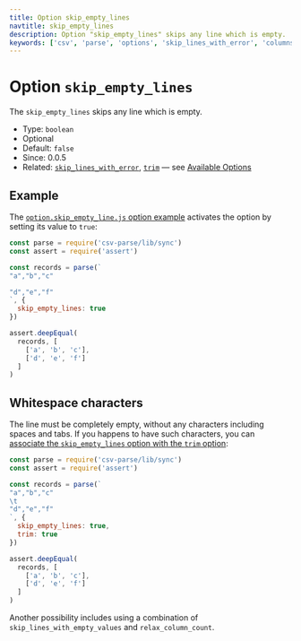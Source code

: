 ```yaml
---
title: Option skip_empty_lines
navtitle: skip_empty_lines
description: Option "skip_empty_lines" skips any line which is empty.
keywords: ['csv', 'parse', 'options', 'skip_lines_with_error', 'columns']
---
```


# Option `skip_empty_lines`

The `skip_empty_lines` skips any line which is empty.

* Type: `boolean`
* Optional
* Default: `false`
* Since: 0.0.5
* Related: [`skip_lines_with_error`](/parse/options/skip_lines_with_error/), [`trim`](/parse/options/trim/) &mdash; see [Available Options](/parse/options/#available-options)

## Example

The [`option.skip_empty_line.js` option example](https://github.com/adaltas/node-csv-parse/blob/master/samples/option.skip_empty_line.js) activates the option by setting its value to `true`:

```js
const parse = require('csv-parse/lib/sync')
const assert = require('assert')

const records = parse(`
"a","b","c"

"d","e","f"
`, {
  skip_empty_lines: true
})

assert.deepEqual(
  records, [
    ['a', 'b', 'c'],
    ['d', 'e', 'f']
  ]
)
```

## Whitespace characters

The line must be completely empty, without any characters including spaces and tabs. If you happens to have such characters, you can [associate the `skip_empty_lines` option with the `trim` option](https://github.com/adaltas/node-csv-parse/blob/master/samples/option.skip_empty_line.trim.js):

```js
const parse = require('csv-parse/lib/sync')
const assert = require('assert')

const records = parse(`
"a","b","c"
\t
"d","e","f"
`, {
  skip_empty_lines: true,
  trim: true
})

assert.deepEqual(
  records, [
    ['a', 'b', 'c'],
    ['d', 'e', 'f']
  ]
)
```

Another possibility includes using a combination of `skip_lines_with_empty_values` and `relax_column_count`.
